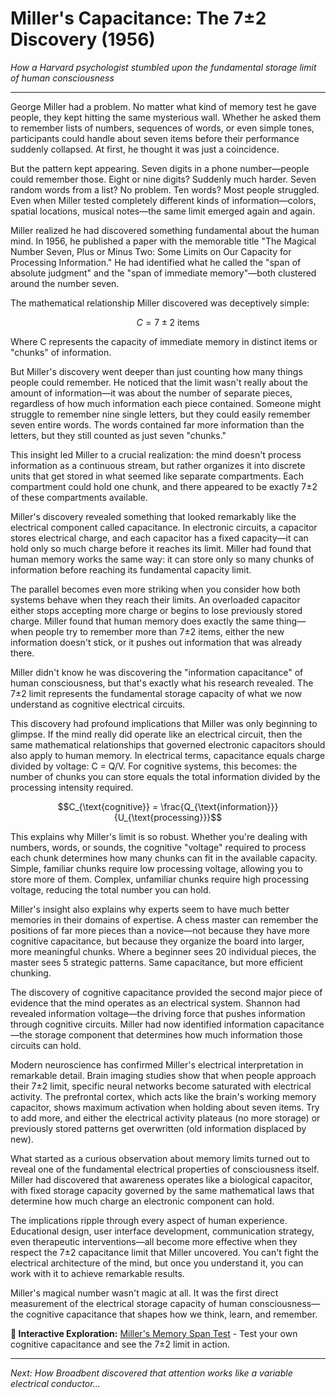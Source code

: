 # Miller's Capacitance: The 7±2 Discovery (1956)

*How a Harvard psychologist stumbled upon the fundamental storage limit of human consciousness*

---

George Miller had a problem. No matter what kind of memory test he gave people, they kept hitting the same mysterious wall. Whether he asked them to remember lists of numbers, sequences of words, or even simple tones, participants could handle about seven items before their performance suddenly collapsed. At first, he thought it was just a coincidence.

But the pattern kept appearing. Seven digits in a phone number—people could remember those. Eight or nine digits? Suddenly much harder. Seven random words from a list? No problem. Ten words? Most people struggled. Even when Miller tested completely different kinds of information—colors, spatial locations, musical notes—the same limit emerged again and again.

Miller realized he had discovered something fundamental about the human mind. In 1956, he published a paper with the memorable title "The Magical Number Seven, Plus or Minus Two: Some Limits on Our Capacity for Processing Information." He had identified what he called the "span of absolute judgment" and the "span of immediate memory"—both clustered around the number seven.

The mathematical relationship Miller discovered was deceptively simple:

$$C = 7 \pm 2 \text{ items}$$

Where C represents the capacity of immediate memory in distinct items or "chunks" of information.

But Miller's discovery went deeper than just counting how many things people could remember. He noticed that the limit wasn't really about the amount of information—it was about the number of separate pieces, regardless of how much information each piece contained. Someone might struggle to remember nine single letters, but they could easily remember seven entire words. The words contained far more information than the letters, but they still counted as just seven "chunks."

This insight led Miller to a crucial realization: the mind doesn't process information as a continuous stream, but rather organizes it into discrete units that get stored in what seemed like separate compartments. Each compartment could hold one chunk, and there appeared to be exactly 7±2 of these compartments available.

Miller's discovery revealed something that looked remarkably like the electrical component called capacitance. In electronic circuits, a capacitor stores electrical charge, and each capacitor has a fixed capacity—it can hold only so much charge before it reaches its limit. Miller had found that human memory works the same way: it can store only so many chunks of information before reaching its fundamental capacity limit.

The parallel becomes even more striking when you consider how both systems behave when they reach their limits. An overloaded capacitor either stops accepting more charge or begins to lose previously stored charge. Miller found that human memory does exactly the same thing—when people try to remember more than 7±2 items, either the new information doesn't stick, or it pushes out information that was already there.

Miller didn't know he was discovering the "information capacitance" of human consciousness, but that's exactly what his research revealed. The 7±2 limit represents the fundamental storage capacity of what we now understand as cognitive electrical circuits.

This discovery had profound implications that Miller was only beginning to glimpse. If the mind really did operate like an electrical circuit, then the same mathematical relationships that governed electronic capacitors should also apply to human memory. In electrical terms, capacitance equals charge divided by voltage: C = Q/V. For cognitive systems, this becomes: the number of chunks you can store equals the total information divided by the processing intensity required.

$$C_{\text{cognitive}} = \frac{Q_{\text{information}}}{U_{\text{processing}}}$$

This explains why Miller's limit is so robust. Whether you're dealing with numbers, words, or sounds, the cognitive "voltage" required to process each chunk determines how many chunks can fit in the available capacity. Simple, familiar chunks require low processing voltage, allowing you to store more of them. Complex, unfamiliar chunks require high processing voltage, reducing the total number you can hold.

Miller's insight also explains why experts seem to have much better memories in their domains of expertise. A chess master can remember the positions of far more pieces than a novice—not because they have more cognitive capacitance, but because they organize the board into larger, more meaningful chunks. Where a beginner sees 20 individual pieces, the master sees 5 strategic patterns. Same capacitance, but more efficient chunking.

The discovery of cognitive capacitance provided the second major piece of evidence that the mind operates as an electrical system. Shannon had revealed information voltage—the driving force that pushes information through cognitive circuits. Miller had now identified information capacitance—the storage component that determines how much information those circuits can hold.

Modern neuroscience has confirmed Miller's electrical interpretation in remarkable detail. Brain imaging studies show that when people approach their 7±2 limit, specific neural networks become saturated with electrical activity. The prefrontal cortex, which acts like the brain's working memory capacitor, shows maximum activation when holding about seven items. Try to add more, and either the electrical activity plateaus (no more storage) or previously stored patterns get overwritten (old information displaced by new).

What started as a curious observation about memory limits turned out to reveal one of the fundamental electrical properties of consciousness itself. Miller had discovered that awareness operates like a biological capacitor, with fixed storage capacity governed by the same mathematical laws that determine how much charge an electronic component can hold.

The implications ripple through every aspect of human experience. Educational design, user interface development, communication strategy, even therapeutic interventions—all become more effective when they respect the 7±2 capacitance limit that Miller uncovered. You can't fight the electrical architecture of the mind, but once you understand it, you can work with it to achieve remarkable results.

Miller's magical number wasn't magic at all. It was the first direct measurement of the electrical storage capacity of human consciousness—the cognitive capacitance that shapes how we think, learn, and remember.

**🔗 Interactive Exploration:** [Miller's Memory Span Test](../demos/notebooks/miller_demo.ipynb) - Test your own cognitive capacitance and see the 7±2 limit in action.

---

*Next: How Broadbent discovered that attention works like a variable electrical conductor...* 